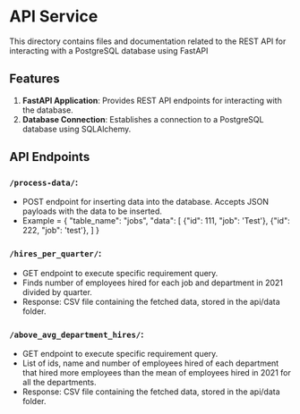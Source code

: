 # API Service

This directory contains files and documentation related to the REST API for interacting with a PostgreSQL database using FastAPI 

## Features

1. **FastAPI Application**: Provides REST API endpoints for interacting with the database.
2. **Database Connection**: Establishes a connection to a PostgreSQL database using SQLAlchemy.

## API Endpoints

### `/process-data/`: 
- POST endpoint for inserting data into the database. Accepts JSON payloads with the data to be inserted.
- Example = {
     "table_name": "jobs",
     "data": [
         {"id": 111, "job": 'Test'},
         {"id": 222, "job": 'test'},
     ]
 }

### `/hires_per_quarter/`: 
- GET endpoint to execute specific requirement query.
- Finds number of employees hired for each job and department in 2021 divided by quarter.
- Response: CSV file containing the fetched data, stored in the api/data folder.

### `/above_avg_department_hires/`: 
- GET endpoint to execute specific requirement query.
- List of ids, name and number of employees hired of each department that hired more employees than the mean of employees hired in 2021 for all the departments.
- Response: CSV file containing the fetched data, stored in the api/data folder.
